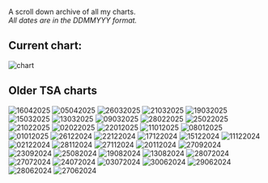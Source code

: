 <link rel="stylesheet" href="assets/css/style.css">
<!-- STYLES ABOVE - DO NOT REMOVE -->


A scroll down archive of all my charts.\
*All dates are in the DDMMYYY format.*

## Current chart:
<img src="https://miiiiiilaaaan.github.io/PoliticalChart/chart.png" alt="chart">

## Older TSA charts

<img src="https://miiiiiilaaaan.github.io/PoliticalChart/Archive/16042025.png" alt="16042025">

<img src="https://miiiiiilaaaan.github.io/PoliticalChart/Archive/05042025.png" alt="05042025">

<img src="https://miiiiiilaaaan.github.io/PoliticalChart/Archive/26032025.png" alt="26032025">

<img src="https://miiiiiilaaaan.github.io/PoliticalChart/Archive/21032025.png" alt="21032025">

<img src="https://miiiiiilaaaan.github.io/PoliticalChart/Archive/19032025.png" alt="19032025">

<img src="https://miiiiiilaaaan.github.io/PoliticalChart/Archive/15032025.png" alt="15032025">

<img src="https://miiiiiilaaaan.github.io/PoliticalChart/Archive/13032025.png" alt="13032025">

<img src="https://miiiiiilaaaan.github.io/PoliticalChart/Archive/09032025.png" alt="09032025">

<img src="https://miiiiiilaaaan.github.io/PoliticalChart/Archive/28022025.png" alt="28022025">

<img src="https://miiiiiilaaaan.github.io/PoliticalChart/Archive/25022025.png" alt="25022025">

<img src="https://miiiiiilaaaan.github.io/PoliticalChart/Archive/21022025.png" alt="21022025">

<img src="https://miiiiiilaaaan.github.io/PoliticalChart/Archive/02022025.png" alt="02022025">

<img src="https://miiiiiilaaaan.github.io/PoliticalChart/Archive/22012025.png" alt="22012025">

<img src="https://miiiiiilaaaan.github.io/PoliticalChart/Archive/11012025.png" alt="11012025">

<img src="https://miiiiiilaaaan.github.io/PoliticalChart/Archive/08012025.png" alt="08012025">

<img src="https://miiiiiilaaaan.github.io/PoliticalChart/Archive/01012025.png" alt="01012025">

<img src="https://miiiiiilaaaan.github.io/PoliticalChart/Archive/26122024.png" alt="26122024">

<img src="https://miiiiiilaaaan.github.io/PoliticalChart/Archive/22122024.png" alt="22122024">

<img src="https://miiiiiilaaaan.github.io/PoliticalChart/Archive/17122024.png" alt="17122024">

<img src="https://miiiiiilaaaan.github.io/PoliticalChart/Archive/15122024.png" alt="15122024">

<img src="https://miiiiiilaaaan.github.io/PoliticalChart/Archive/11122024.png" alt="11122024">

<img src="https://miiiiiilaaaan.github.io/PoliticalChart/Archive/02122024.png" alt="02122024">

<img src="https://miiiiiilaaaan.github.io/PoliticalChart/Archive/28112024.png" alt="28112024">

<img src="https://miiiiiilaaaan.github.io/PoliticalChart/Archive/27112024.png" alt="27112024">

<img src="https://miiiiiilaaaan.github.io/PoliticalChart/Archive/20112024.png" alt="20112024">

<img src="https://miiiiiilaaaan.github.io/PoliticalChart/Archive/27092024.png" alt="27092024">

<img src="https://miiiiiilaaaan.github.io/PoliticalChart/Archive/23092024.png" alt="23092024">

<img src="https://miiiiiilaaaan.github.io/PoliticalChart/Archive/25082024.png" alt="25082024">

<img src="https://miiiiiilaaaan.github.io/PoliticalChart/Archive/19082024.png" alt="19082024">

<img src="https://miiiiiilaaaan.github.io/PoliticalChart/Archive/13082024.png" alt="13082024">

<img src="https://miiiiiilaaaan.github.io/PoliticalChart/Archive/28072024.png" alt="28072024">

<img src="https://miiiiiilaaaan.github.io/PoliticalChart/Archive/27072024.png" alt="27072024">

<img src="https://miiiiiilaaaan.github.io/PoliticalChart/Archive/24072024.png" alt="24072024">

<img src="https://miiiiiilaaaan.github.io/PoliticalChart/Archive/03072024.png" alt="03072024">

<img src="https://miiiiiilaaaan.github.io/PoliticalChart/Archive/30062024.png" alt="30062024">

<img src="https://miiiiiilaaaan.github.io/PoliticalChart/Archive/29062024.png" alt="29062024">

<img src="https://miiiiiilaaaan.github.io/PoliticalChart/Archive/28062024.png" alt="28062024">

<img src="https://miiiiiilaaaan.github.io/PoliticalChart/Archive/27062024.png" alt="27062024">
